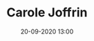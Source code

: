 ---
title: Carole Joffrin
slug: 
date: '20-09-2020 13:00'
taxonomy:
    tag: [Identité visuelle, Identité visuelle]
    technique: [In Design]
    client: []
vignette: 08.jpg
mission: Création de cartes postales
---
